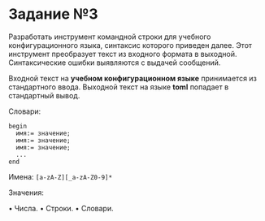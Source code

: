 # Задание №3

Разработать инструмент командной строки для учебного конфигурационного языка, синтаксис которого приведен далее. Этот инструмент преобразует текст из входного формата в выходной. Синтаксические ошибки выявляются с выдачей сообщений.

Входной текст на **учебном конфигурационном языке** принимается из стандартного ввода. Выходной текст на языке **toml** попадает в стандартный вывод.

Словари:
```
begin
  имя:= значение;
  имя:= значение;
  имя:= значение;
  ...
end
```

Имена:
`[a-zA-Z][_a-zA-Z0-9]*`

Значения:

• Числа.
• Строки.
• Словари.

